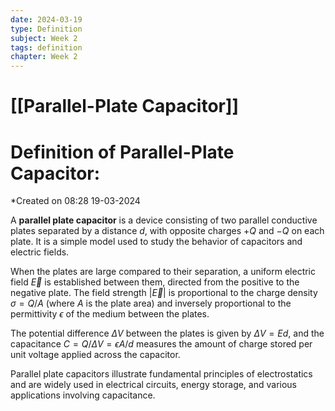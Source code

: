 ```yaml
---
date: 2024-03-19
type: Definition
subject: Week 2
tags: definition
chapter: Week 2
---
```


# [[Parallel-Plate Capacitor]]

# Definition of Parallel-Plate Capacitor:
*Created on 08:28 19-03-2024

A **parallel plate capacitor** is a device consisting of two parallel conductive plates separated by a distance $d$, with opposite charges $+Q$ and $-Q$ on each plate. It is a simple model used to study the behavior of capacitors and electric fields.

When the plates are large compared to their separation, a uniform electric field $\vec{E}$ is established between them, directed from the positive to the negative plate. The field strength $|\vec{E}|$ is proportional to the charge density $\sigma = Q/A$ (where $A$ is the plate area) and inversely proportional to the permittivity $\epsilon$ of the medium between the plates.

The potential difference $\Delta V$ between the plates is given by $\Delta V = Ed$, and the capacitance $C = Q/\Delta V = \epsilon A/d$ measures the amount of charge stored per unit voltage applied across the capacitor.

Parallel plate capacitors illustrate fundamental principles of electrostatics and are widely used in electrical circuits, energy storage, and various applications involving capacitance.

